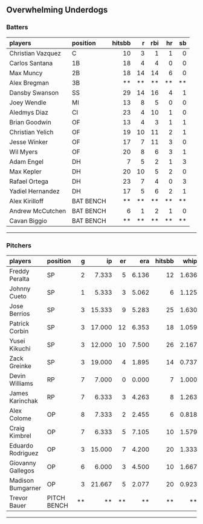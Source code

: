 ## Overwhelming Underdogs

### Batters

 
|players           |position  | hitsbb|  r| rbi| hr| sb| 
|:-----------------|:---------|------:|--:|---:|--:|--:| 
|Christian Vazquez |C         |     10|  3|   1|  1|  0| 
|Carlos Santana    |1B        |     18|  4|   4|  0|  0| 
|Max Muncy         |2B        |     18| 14|  14|  6|  0| 
|Alex Bregman      |3B        |     **| **|  **| **| **| 
|Dansby Swanson    |SS        |     29| 14|  16|  4|  1| 
|Joey Wendle       |MI        |     13|  8|   5|  0|  0| 
|Aledmys Diaz      |CI        |     23|  4|  10|  1|  0| 
|Brian Goodwin     |OF        |     13|  4|   3|  1|  1| 
|Christian Yelich  |OF        |     19| 10|  11|  2|  1| 
|Jesse Winker      |OF        |     17|  7|  11|  3|  0| 
|Wil Myers         |OF        |     20|  8|   6|  3|  1| 
|Adam Engel        |DH        |      7|  5|   2|  1|  3| 
|Max Kepler        |DH        |     20| 10|   5|  2|  0| 
|Rafael Ortega     |DH        |     23|  7|   4|  0|  3| 
|Yadiel Hernandez  |DH        |     17|  5|   6|  2|  1| 
|Alex Kirilloff    |BAT BENCH |     **| **|  **| **| **| 
|Andrew McCutchen  |BAT BENCH |      6|  1|   2|  1|  0| 
|Cavan Biggio      |BAT BENCH |     **| **|  **| **| **| 


* * *

### Pitchers

 
|players           |position    |  g|     ip| er|   era| hitsbb|  whip| so|  w| sv| 
|:-----------------|:-----------|--:|------:|--:|-----:|------:|-----:|--:|--:|--:| 
|Freddy Peralta    |SP          |  2|  7.333|  5| 6.136|     12| 1.636| 10|  1|  0| 
|Johnny Cueto      |SP          |  1|  5.333|  3| 5.062|      6| 1.125|  3|  0|  0| 
|Jose Berrios      |SP          |  3| 15.333|  9| 5.283|     25| 1.630| 12|  0|  0| 
|Patrick Corbin    |SP          |  3| 17.000| 12| 6.353|     18| 1.059| 17|  1|  0| 
|Yusei Kikuchi     |SP          |  3| 12.000| 10| 7.500|     26| 2.167| 13|  0|  0| 
|Zack Greinke      |SP          |  3| 19.000|  4| 1.895|     14| 0.737| 10|  1|  0| 
|Devin Williams    |RP          |  7|  7.000|  0| 0.000|      7| 1.000| 10|  1|  2| 
|James Karinchak   |RP          |  7|  6.333|  3| 4.263|      8| 1.263|  4|  0|  0| 
|Alex Colome       |OP          |  8|  7.333|  2| 2.455|      6| 0.818|  1|  1|  4| 
|Craig Kimbrel     |OP          |  7|  6.333|  5| 7.105|     10| 1.579| 10|  0|  0| 
|Eduardo Rodriguez |OP          |  3| 15.000|  7| 4.200|     20| 1.333| 17|  1|  0| 
|Giovanny Gallegos |OP          |  6|  6.000|  3| 4.500|     10| 1.667|  7|  0|  1| 
|Madison Bumgarner |OP          |  3| 21.667|  5| 2.077|     20| 0.923| 16|  1|  0| 
|Trevor Bauer      |PITCH BENCH | **|     **| **|    **|     **|    **| **| **| **| 


* * *


